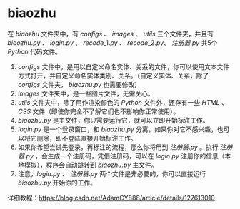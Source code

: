 # biaozhu

在 $biaozhu$ 文件夹中，有 $configs$ 、 $images$ 、 $utils$ 三个文件夹，并且有 $biaozhu.py$ 、 $login.py$ 、 $recode\_1.py$ 、 $recode\_2.py$、 $注册器.py$  共5个 $Python$ 代码文件。

1. $configs$ 文件中，是用以自定义命名实体、关系的文件，你可以使用文本文件方式打开，并自定义命名实体类别、关系。（自定义实体、关系，除了 $configs$ 文件夹，  $biaozhu.py$  也需要修改）
2. $images$ 文件夹中，是一些图片文件，无需关心。
3. $utils$ 文件夹中，除了用作渲染颜色的 $Python$ 文件外，还存有一些 $HTML$ 、 $CSS$ 文件（即使你完全不了解它们也不影响你正常使用）。
4. $biaozhu.py$ 是主文件，你只需要运行它，就可以立即开始标注工作。
5. $login.py$ 是一个登录窗口，和 $biaozhu.py$ 分离，如果你对它不感兴趣，也可以将它删除，即不登陆直接开始标注工作。
6. 如果你希望尝试先登录，再标注的流程，那么你将用到 $注册器.py$ 。执行 $注册器.py$ ，会生成一个注册码，凭借注册码，可以在 $login.py$ 注册你的信息（本地模拟），程序会自动跳转到 $biaozhu.py$ 主文件。
7. 注意，$login.py$ 、  $注册器.py$   两个文件是非必要的，你可以直接运行 $biaozhu.py$ 开始你的工作。

详细教程：https://blog.csdn.net/AdamCY888/article/details/127613010
